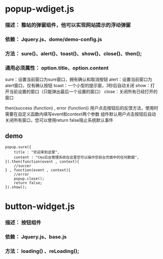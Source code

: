 # popup-wdiget.js
### 描述：			整站的弹窗组件，他可以实现网站提示的浮动弹窗
### 依赖：			Jquery.js、dome/demo-config.js
### 方法：			sure()、alert()、toast()、show()、close()、then();
### 通用必须属性：	option.title、option.content


sure：设置当前窗口为sure窗口，拥有确认和取消按钮
alert：设置当前窗口为alert窗口，仅有确认按钮
toast：一个小型的提示窗，3秒后自动关闭
show：打开当前设置的窗口（只能弹出最后一个设置的窗口）
close：关闭所有已经打开的窗口

then(success (function) , error (function))
用户点击按钮后的反馈方法，使用时需要在自定义函数内填写event和context两个参数
组件默认用户点击按钮后自动关闭所有窗口，您可以使用return false阻止系统默认事件

## demo
	popup.sure({
		title : "欢迎来到这里",
		content : "Cms后台管理系统在这里您可以操作您前台页面中的任何数据",
	}).then(function(event , context){
		//succer
	} , function(event , context){
		//error
		popup.close();
		return false;
	}).show();



# button-widget.js
### 描述：			按钮组件
### 依赖：			Jquery.js、base.js
### 方法：			loading() 、reLoading();
